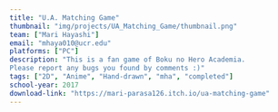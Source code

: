 ```yaml
---
title: "U.A. Matching Game"
thumbnail: "img/projects/UA_Matching_Game/thumbnail.png"
team: ["Mari Hayashi"]
email: "mhaya010@ucr.edu"
platforms: ["PC"]
description: "This is a fan game of Boku no Hero Academia.
Please report any bugs you found by comments :)"
tags: ["2D", "Anime", "Hand-drawn", "mha", "completed"]
school-year: 2017
download-link: "https://mari-parasa126.itch.io/ua-matching-game"
---
```

